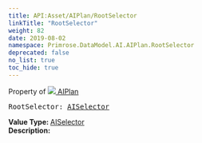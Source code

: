 ```yaml
---
title: API:Asset/AIPlan/RootSelector
linkTitle: "RootSelector"
weight: 82
date: 2019-08-02
namespace: Primrose.DataModel.AI.AIPlan.RootSelector
deprecated: false
no_list: true
toc_hide: true
---
```

Property of <a href="/docs/api-reference/Class/AIPlan"><img src="/icons/silk/default.png"/>&nbsp;AIPlan</a>
<pre class="method-declaration">
RootSelector: <a class="type" href="/docs/api-reference/Misc/AISelector">AISelector</a></pre>
<b>Value Type: </b>
<a class="type" href="/docs/api-reference/Misc/AISelector">AISelector</a>
<br/>
<b>Description: </b>